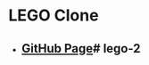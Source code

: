 <!--
 * @Author: Jinqi Li
 * @Date: 2020-08-12 06:44:13
 * @LastEditors: Jinqi Li
 * @LastEditTime: 2020-12-01 02:38:50
 * @FilePath: /lego-2/README.md
-->
# LEGO Clone
* ## [GitHub Page](https://kikijinqili.github.io/lego-2)# lego-2
